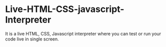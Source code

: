 # Live-HTML-CSS-javascript-Interpreter
It is a live HTML, CSS, Javascript interpreter where you can test or run your code live in single screen.
